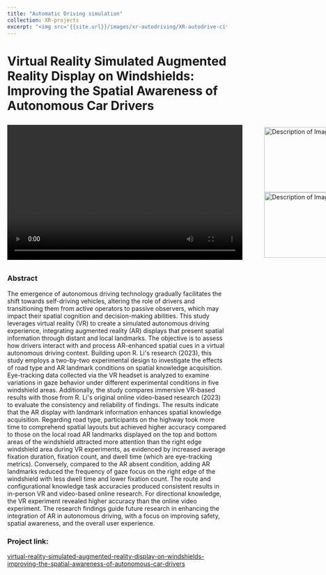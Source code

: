 ```yaml
---
title: "Automatic Driving simulation"
collection: XR-projects
excerpt: "<img src='{{site.url}}/images/xr-autodriving/XR-autodrive-cityAR.png' alt='Immersive automatic driving simulation in VR environment'>"
---
```

# Virtual Reality Simulated Augmented Reality Display on Windshields: Improving the Spatial Awareness of Autonomous Car Drivers

<div style="display: flex; align-items: center; gap: 10px;">
  <video width="540" height="310" controls>
    <source src="{{site.url}}/videos/xr-autodriving4scenes.mp4" type="video/mp4">
  </video>
  <figure>
    <img src="{{site.url}}/images/xr-autodriving/XR-autodrive-cityAR.png" alt="Description of Image 1" width="400" height="150">
    <img src="{{site.url}}/images/xr-autodriving/XR-autodrive-highwayAR.png" alt="Description of Image 2" width="400" height="150">
  </figure>
</div>

### Abstract

The emergence of autonomous driving technology gradually facilitates the shift towards self-driving vehicles, altering the role of drivers and transitioning them from active operators to passive observers, which may impact their spatial cognition and decision-making abilities. This study leverages virtual reality (VR) to create a simulated autonomous driving experience, integrating augmented reality (AR) displays that present spatial information through distant and local landmarks. The objective is to assess how drivers interact with and process AR-enhanced spatial cues in a virtual autonomous driving context. Building upon R. Li's research (2023), this study employs a two-by-two experimental design to investigate the effects of road type and AR landmark conditions on spatial knowledge acquisition. Eye-tracking data collected via the VR headset is analyzed to examine variations in gaze behavior under different experimental conditions in five windshield areas. Additionally, the study compares immersive VR-based results with those from R. Li's original online video-based research (2023) to evaluate the consistency and reliability of findings. The results indicate that the AR display with landmark information enhances spatial knowledge acquisition. Regarding road type, participants on the highway took more time to comprehend spatial layouts but achieved higher accuracy compared to those on the local road AR landmarks displayed on the top and bottom areas of the windshield attracted more attention than the right edge windshield area during VR experiments, as evidenced by increased average fixation duration, fixation count, and dwell time (which are eye-tracking metrics). Conversely, compared to the AR absent condition, adding AR landmarks reduced the frequency of gaze focus on the right edge of the windshield with less dwell time and lower fixation count. The route and configurational knowledge task accuracies produced consistent results in in-person VR and video-based online research. For directional knowledge, the VR experiment revealed higher accuracy than the online video experiment. The research findings guide future research in enhancing the integration of AR in autonomous driving, with a focus on improving safety, spatial awareness, and the overall user experience.

### Project link:

[virtual-reality-simulated-augmented-reality-display-on-windshields-improving-the-spatial-awareness-of-autonomous-car-drivers](https://www.wur.nl/en/activity/virtual-reality-simulated-augmented-reality-display-on-windshields-improving-the-spatial-awareness-of-autonomous-car-drivers.htm)
